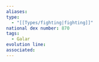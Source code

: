 ```yaml
---
aliases: 
type:
  - "[[Types/fighting|fighting]]"
national dex number: 870
tags:
  - Galar
evolution line: 
associated:
---
```

